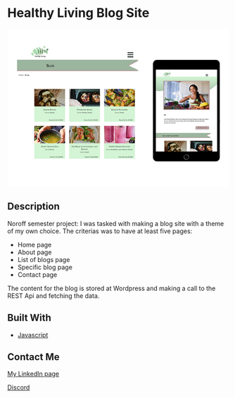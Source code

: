 # Healthy Living Blog Site

![image](healthy-living.jpg)

## Description

Noroff semester project: 
I was tasked with making a blog site with a theme of my own choice. 
The criterias was to have at least five pages:

- Home page
- About page
- List of blogs page
- Specific blog page
- Contact page

The content for the blog is stored at Wordpress and making a call to the REST Api and fetching the data. 

## Built With

- [Javascript](https://www.javascript.com/)


## Contact Me

[My LinkedIn page](https://www.linkedin.com/in/maleneivyolsen/)

[Discord](https://www.discordapp.com/users/2217)


